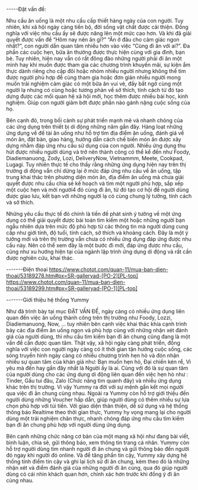 -----Đặt vấn đề:

Nhu cầu ăn uống là một nhu cầu cấp thiết hàng ngày của con người. Tuy nhiên,
khi xã hội ngày càng tiến bộ, đời sống vật chất được cải thiện. Đồng nghĩa với việc
nhu cầu ấy sẽ được nâng lên một mức cao hơn. Và khi đã giải quyết được vấn đề
“Hôm nay nên ăn gì?” “Ăn ở đâu cho cảm giác ngon nhất?”, con người dần quan tâm
nhiều hơn vào việc “Cùng đi ăn với ai?”. Đa phần các cuộc hẹn, bữa ăn thường được
thực hiện cùng với gia đình, bạn bè. Tuy nhiên, hiện nay vẫn có rất đông đảo những
người phải đi ăn một mình hay khi muốn được tham gia các chương trình khuyến
mãi, sự kiện ẩm thực dành riêng cho cặp đôi hoặc nhóm nhiều người nhưng không thể tìm được người phù hợp để
cùng tham gia hoặc đơn giản nhiều người mong muốn trải nghiệm cảm giác có một
bữa ăn vui vẻ, đầy bất ngờ cùng một người lạ nhưng có cùng hoặc tương phản về
sở thích, tính cách từ đó tạo dựng được các mối quan hệ xã hội mới, học thêm được
nhiều bài học, kinh nghiệm. Giúp con người giảm bớt được phần nào gánh nặng cuộc sống của họ.

Bên cạnh đó, trong bối cảnh sự phát triển mạnh mẽ và nhanh chóng của các ứng
dụng trên thiết bị di động những năm gần đây. Hàng loạt những ứng dụng về đề tài
ăn uống như hỗ trợ tìm địa điểm ăn uống, đánh giá về món ăn, đặt bàn, giao hàng,
hướng dẫn cách chế biến món ăn được xây dựng nhằm đáp ứng nhu cầu sử dụng của
con người. Nhiều ứng dụng thu hút được nhiều người dùng và trở nên thành công có
thể kể đến như Foody, Diadiemanuong, Zody, Lozi, DeliveryNow, Vietnammm,
Meete, Cookpad, Lugagi. Tuy nhiên thực tế cho thấy rằng những ứng dụng hiện nay
trên thị trường di động vẫn chỉ dừng lại ở mức đáp ứng nhu cầu về ăn uống, tập trung
khai thác trên phương diện món ăn, địa điểm ăn uống mà chưa giải quyết được nhu
cầu chia sẻ kế hoạch và tìm một người phù hợp, sắp xếp một cuộc hẹn và mời người4
đó cùng đi ăn, từ đó tạo cơ hội để người dùng được giao lưu, kết bạn với những người
lạ có cùng chung lý tưởng, tính cách và sở thích.

Những yêu cầu thực tế đó chính là tiền đề phát sinh ý tưởng về một ứng dụng có
thể giải quyết được bài toán tìm kiếm một hoặc những người bạn ngẫu nhiên dựa trên mức độ phù
hợp từ các thông tin mà người dùng cung cấp như giới tính, độ tuổi, tính cách, sở
thích và khoảng cách. Đây là một ý tưởng mới và trên thị trường vẫn chưa có nhiều
ứng dụng đáp ứng được nhu cầu này. Nên có thể xem đây là một bước đi mới, đáp
ứng được nhu cầu, cũng như xu hướng hiện tại của ngành lập trình ứng dụng di động
và rất cần được nghiên cứu, khai thác.


-------Điện thoại
https://www.chotot.com/quan-11/mua-ban-dien-thoai/53189278.htm#px=SR-galleryad-[PO-2][PL-top]
https://www.chotot.com/quan-11/mua-ban-dien-thoai/53189299.htm#px=SR-galleryad-[PO-1][PL-top]

-------Giới thiệu hệ thống Yummy

Như đã trình bày tại mục ĐẶT VẤN ĐỀ, ngày càng có nhiều ứng dụng liên quan đến việc ăn uống thành công trên thị trường như Foody, Lozzi, Diadiemanuong, Now, ... tuy nhiên bên cạnh việc khai thác khía cạnh trình bày các địa điểm ăn uống ngon và phù hợp cùng với những nhận xét đánh giá của người dùng, thì nhu cầu tìm kiếm bạn đi ăn chung cũng đang là một vấn đề cần được quan tâm. Thật vậy, xã hội ngày càng phát triển, đồng nghĩa với việc con người ngày càng có ít thời gian tận hưởng cuộc sống, các sóng truyền hình ngày càng có nhiều chương trình hẹn hò và đón nhận nhiều sự quan tâm của khán giả như: Bạn muốn hẹn hò, Đại chiến kén rể, Vì yêu mà đến hay gần đây nhất là Người ấy là ai. Cùng với đó là sự quan tâm của người dùng cho các ứng dụng di động liên quan đến việc hẹn hò như : Tinder, Gấu tui đâu, Zalo (Chức năng tìm quanh đây) và nhiều ứng dụng khác trên thị trường. Vì vậy Yummy ra đời với sự mệnh gắn kết mọi người qua việc đi ăn chung cùng nhau. Ngoài ra Yummy còn hỗ trợ giới thiệu đến người dùng những Voucher hấp dẫn, giúp người dùng có thêm nhiều sự lựa chọn phù hợp với túi tiền. Với giao diện thân thiện, dễ sử dụng và hệ thống thông báo Realtime theo thời gian thực, Yummy hy vọng mang lại cho người dùng một trải nghiệm chân thực, nhanh chóng đáp ứng nhu cầu tìm kiếm bạn đi ăn chung phù hợp với người dùng ứng dụng.

Bên cạnh những chức năng cơ bản của một mạng xã hội như đang bài viết, bình luận, chia sẻ, gửi thông báo, xem thông tin trang cá nhân. Yummy còn hỗ trợ người dùng tìm nhanh người đi ăn chung và gửi thông báo đến người đó ngay khi người đó online. Và để tăng phần tin cậy, Yummy xây dựng hệ thống tính điểm tin cậy và ghi lại lịch sử đi ăn chung, kèm theo đó là những nhận xét và điểm đánh giá của những người đi ăn cùng, qua đó giúp người dùng có cái nhìn khách quan hơn, chính xác hơn trước khi đồng ý đi ăn cùng nhau.

